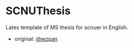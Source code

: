 SCNUThesis
=============

Latex template of MS thesis for scnuer in English.

* original: [@wzpan](http://github.com/wzpan)

